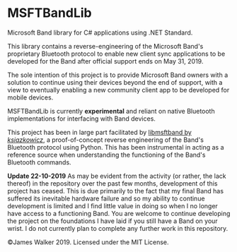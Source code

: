 # MSFTBandLib

Microsoft Band library for C# applications using .NET Standard.

This library contains a reverse-engineering of the Microsoft Band's proprietary Bluetooth protocol to enable new client sync applications to be developed for the Band after official support ends on May 31, 2019.

The sole intention of this project is to provide Microsoft Band owners with a solution to continue using their devices beyond the end of support, with a view to eventually enabling a new community client app to be developed for mobile devices.

MSFTBandLib is currently **experimental** and reliant on native Bluetooth implementations for interfacing with Band devices.

This project has been in large part facilitated by [libmsftband by *ksiazkowicz*](https://github.com/ksiazkowicz/libmsftband), a proof-of-concept reverse engineering of the Band's Bluetooth protocol using Python. This has been instrumental in acting as a reference source when understanding the functioning of the Band's Bluetooth commands.

**Update 22-10-2019** As may be evident from the activity (or rather, the lack thereof) in the repository over the past few months, development of this project has ceased. This is due primarily to the fact that my final Band has suffered its inevitable hardware failure and so my ability to continue development is limited and I find little value in doing so when I no longer have access to a functioning Band. You are welcome to continue developing the project on the foundations I have laid if you still have a Band on your wrist. I do not currently plan to complete any further work in this repository.

©James Walker 2019. Licensed under the MIT License.